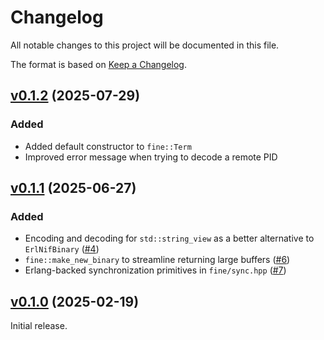 # Changelog

All notable changes to this project will be documented in this file.

The format is based on [Keep a Changelog](https://keepachangelog.com/en/1.0.0/).

## [v0.1.2](https://github.com/elixir-nx/fine/tree/v0.1.2) (2025-07-29)

### Added

- Added default constructor to `fine::Term`
- Improved error message when trying to decode a remote PID

## [v0.1.1](https://github.com/elixir-nx/fine/tree/v0.1.1) (2025-06-27)

### Added

- Encoding and decoding for `std::string_view` as a better alternative to `ErlNifBinary` ([#4](https://github.com/elixir-nx/fine/pull/4))
- `fine::make_new_binary` to streamline returning large buffers ([#6](https://github.com/elixir-nx/fine/pull/6))
- Erlang-backed synchronization primitives in `fine/sync.hpp` ([#7](https://github.com/elixir-nx/fine/pull/7))

## [v0.1.0](https://github.com/elixir-nx/fine/tree/v0.1.0) (2025-02-19)

Initial release.
